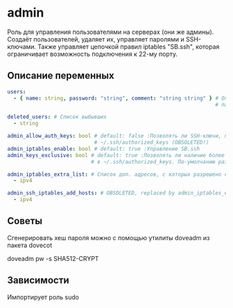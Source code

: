 # admin

Роль для управления пользователями на серверах (они же админы). Создаёт пользователей, удаляет их, управляет паролями и SSH-ключами. Также управляет цепочкой правил iptables "SB.ssh", которая ограничивает возможность подключения к 22-му порту.

## Описание переменных

```yaml
users:
  - { name: string, password: "string", comment: "string string" } # Описание пользователя: ник (логин),
                                                                   # пароль, фамилия и имя

deleted_users: # Список выбывших
  - string

admin_allow_auth_keys: bool # default: false :Позволять ли SSH-ключи, при false трёт ключи из 
                            # ~/.ssh/authorized_keys (OBSOLETED!)
admin_iptables_enable: bool # default: true :Управление SB.ssh
admin_keys_exclusive: bool # default: true :Позволять ли наличие более одного ключа 
                           # в ~/.ssh/authorized_keys. По-умолчанию разрешён только один ключ

admin_iptables_extra_list: # Список доп. адресов, с которых разрешено соединение к 22-му порту
  - ipv4

admin_ssh_iptables_add_hosts: # OBSOLETED, replaced by admin_iptables_extra_list
  - ipv4
```

## Советы

Сгенерировать хеш пароля можно с помощью утилиты doveadm из пакета dovecot

doveadm pw -s SHA512-CRYPT

## Зависимости

Импортирует роль sudo

